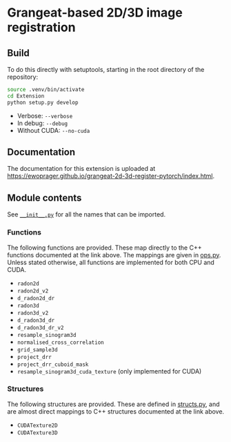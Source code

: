 # Grangeat-based 2D/3D image registration

## Build

To do this directly with setuptools, starting in the root directory of the repository:

```bash
source .venv/bin/activate
cd Extension
python setup.py develop
```

- Verbose: `--verbose`
- In debug: `--debug`
- Without CUDA: `--no-cuda`

## Documentation

The documentation for this extension is uploaded
at https://ewoprager.github.io/grangeat-2d-3d-register-pytorch/index.html.

## Module contents

See [`__init__.py`](__init__.py) for all the names that can be imported.

### Functions

The following functions are provided. These map directly to the C++ functions documented at the link above. The mappings
are given in [ops.py](ops.py). Unless stated otherwise, all functions are implemented for both CPU and CUDA.

- `radon2d`
- `radon2d_v2`
- `d_radon2d_dr`
- `radon3d`
- `radon3d_v2`
- `d_radon3d_dr`
- `d_radon3d_dr_v2`
- `resample_sinogram3d`
- `normalised_cross_correlation`
- `grid_sample3d`
- `project_drr`
- `project_drr_cuboid_mask`
- `resample_sinogram3d_cuda_texture` (only implemented for CUDA)

### Structures

The following structures are provided. These are defined in [structs.py](structs.py), and are almost direct mappings to
C++ structures documented at the link above.

- `CUDATexture2D`
- `CUDATexture3D`